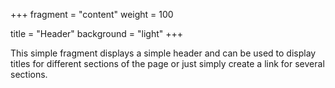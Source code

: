 +++
fragment = "content"
weight = 100

title = "Header"
background = "light"
+++

This simple fragment displays a simple header and can be used to display titles
for different sections of the page or just simply create a link for several
sections.
